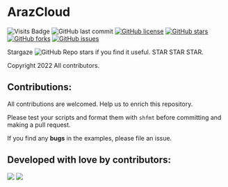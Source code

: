 # ArazCloud

![Visits Badge](https://badges.pufler.dev/visits/Miloudroid/ArazCloud)
![GitHub last commit](https://img.shields.io/github/last-commit/Miloudroid/ArazCloud)
[![GitHub license](https://img.shields.io/github/license/Miloudroid/ArazCloud)](https://github.com/Miloudroid/ArazCloud/blob/master/LICENSE)
[![GitHub stars](https://img.shields.io/github/stars/Miloudroid/ArazCloud)](https://github.com/Miloudroid/ArazCloud/stargazers)
[![GitHub forks](https://img.shields.io/github/forks/Miloudroid/ArazCloud)](https://github.com/Miloudroid/ArazCloud/network)
[![GitHub issues](https://img.shields.io/github/issues/Miloudroid/ArazCloud)](https://github.com/Miloudroid/ArazCloud/issues)

Stargaze ![GitHub Repo stars](https://img.shields.io/github/stars/Miloudroid/ArazCloud?style=social) if you find it useful. STAR STAR STAR.

Copyright 2022 All contributors.

## Contributions:

All contributions are welcomed. Help us to enrich this repository.

Please test your scripts and format them with `shfmt` before committing and making a pull request.

If you find any **bugs** in the examples, please file an issue.

## Developed with love by contributors:

<a><img src="https://contrib.rocks/image?repo=Miloudroid/ArazCloud"></a>
<a><img src="https://contrib.rocks/image?repo=mohammadba98/ArazCloud"></a>
